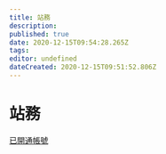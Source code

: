 ```yaml
---
title: 站務
description: 
published: true
date: 2020-12-15T09:54:28.265Z
tags: 
editor: undefined
dateCreated: 2020-12-15T09:51:52.806Z
---
```


# 站務
[已開通帳號](/administration/accounts)
